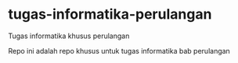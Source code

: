 # tugas-informatika-perulangan
Tugas informatika khusus perulangan

Repo ini adalah repo khusus untuk tugas informatika bab perulangan
